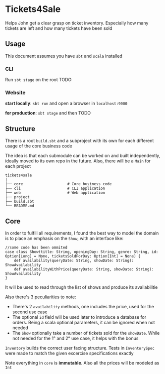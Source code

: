 # Tickets4Sale

Helps John get a clear grasp on ticket inventory. Especially how many tickets are left and how many tickets have been sold

## Usage

This document assumes you have `sbt` and `scala` installed

### CLI

Run `sbt stage` on the root TODO

### Website

**start locally**: `sbt run` and open a browser in `localhost:9000`

**for production**: `sbt stage` and then TODO


## Structure

There is a root `build.sbt` and a subproject with its own for each different usage of the core business code

The idea is that each submodule can be worked on and built independently, ideally moved to its own repo in the future. Also, there will be a `Main` for each project

    tickets4sale
    |
    ├── core                    # Core business code
    ├── cli                     # CLI application
    ├── web                     # Web application
    ├── project
    ├── build.sbt
    └── README.md

## Core

In order to fulfill all requirements, I found the best way to model the domain is to place an emphasis on the `Show`, with an interface like:

````
//some code has been ommited
case class Show(title: String, openingDay: String, genre: String, id: Option[Long] = None, ticketsSoldForDay: Option[Int] = None) {
    def availability(queryDate: String, showDate: String): ShowAvailability
    def availabilityWithPrice(queryDate: String, showDate: String): ShowAvailability
}
````

It will be used to read through the list of shows and produce its availabilitie

Also there's 3 peculiarities to note:
 * There's 2 `availability` methods, one includes the price, used for the second use case
 * The optional `id` field will be used later to introduce a database for orders. Being a scala optional parameters, it can be ignored when not needed
 * The `Show` optionally take a number of tickets sold for the `showDate`. While not needed for the 1° and 2° use case, it helps with the bonus

`Inventory` builds the correct user facing structure. Tests in `InventorySpec` were made to match the given excercise specifications exactly
  
Note everything in `core` is **immutable**. Also all the prices will be modeled as `Int`



